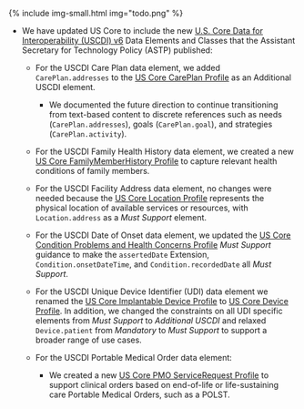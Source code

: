 {% include img-small.html img="todo.png" %}

* We have updated US Core to include the new [U.S. Core Data for Interoperability (USCDI) v6](https://www.healthit.gov/isa/united-states-core-data-interoperability-uscdi#uscdi-v6) Data Elements and Classes that the  Assistant Secretary for Technology Policy (ASTP) published:

  * For the USCDI Care Plan data element, we added `CarePlan.addresses` to the [US Core CarePlan Profile](https://build.fhir.org/ig/HL7/US-Core/StructureDefinition-us-core-careplan.html) as an Additional USCDI element.
    * We documented the future direction to continue transitioning from text-based content to discrete references such as needs (`CarePlan.addresses`), goals (`CarePlan.goal`), and strategies (`CarePlan.activity`).

  * For the USCDI Family Health History data element, we created a new [US Core FamilyMemberHistory Profile](https://build.fhir.org/ig/HL7/US-Core/StructureDefinition-us-core-familymemberhistory.html) to capture relevant health conditions of family members.

  * For the USCDI Facility Address data element, no changes were needed because the [US Core Location Profile](https://build.fhir.org/ig/HL7/US-Core/StructureDefinition-us-core-location.html) represents the physical location of available services or resources, with `Location.address` as a *Must Support* element.

  * For the USCDI Date of Onset data element, we updated the [US Core Condition Problems and Health Concerns Profile](https://build.fhir.org/ig/HL7/US-Core/StructureDefinition-us-core-condition-problems-health-concerns.html) *Must Support* guidance to make the `assertedDate` Extension, `Condition.onsetDateTime`, and `Condition.recordedDate` all *Must Support*.

  * For the USCDI Unique Device Identifier (UDI) data element we renamed the [US Core Implantable Device Profile](https://hl7.org/fhir/us/core/StructureDefinition-us-core-implantable-device.html) to [US Core Device Profile](https://build.fhir.org/ig/HL7/US-Core/StructureDefinition-us-core-device.html). In addition, we changed the constraints on all UDI specific elements from *Must Support* to *Additional USCDI* and relaxed `Device.patient` from *Mandatory* to *Must Support* to support a broader range of use cases.

  * For the USCDI Portable Medical Order data element:
    * We created a new [US Core PMO ServiceRequest Profile](https://healthedata1.github.io/test-stuff/StructureDefinition-us-core-pmo-servicerequest.html) to support clinical orders based on end-of-life or life-sustaining care Portable Medical Orders, such as a POLST.

